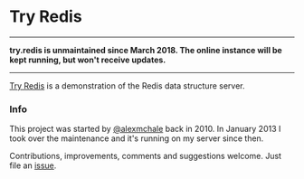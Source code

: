 Try Redis
=========

---

**try.redis is unmaintained since March 2018. 
The online instance will be kept running, but won't receive updates.**

---


[Try Redis](http://try.redis.io) is a demonstration of the Redis data structure server.

### Info

This project was started by [@alexmchale](https://github.com/alexmchale/) back in 2010.  In January 2013 I took over the maintenance and it's running on my server since then.

Contributions, improvements, comments and suggestions welcome. Just file an [issue](https://github.com/badboy/try.redis/issues).
